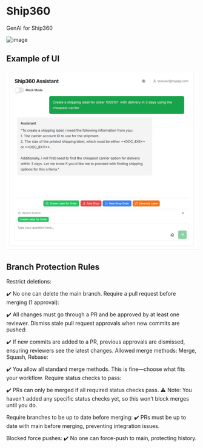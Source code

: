 # Ship360
GenAI for Ship360

![image](https://github.com/user-attachments/assets/ef7b803b-672c-452c-a2da-634c4bc803e0)

## Example of UI
![UI](./images/ui-sample.jpg)


## Branch Protection Rules

Restrict deletions:

✔️ No one can delete the main branch.
Require a pull request before merging (1 approval):

✔️ All changes must go through a PR and be approved by at least one reviewer.
Dismiss stale pull request approvals when new commits are pushed:

✔️ If new commits are added to a PR, previous approvals are dismissed, ensuring reviewers see the latest changes.
 Allowed merge methods: Merge, Squash, Rebase:

✔️ You allow all standard merge methods. This is fine—choose what fits your workflow.
Require status checks to pass:

✔️ PRs can only be merged if all required status checks pass.
⚠️ Note: You haven’t added any specific status checks yet, so this won’t block merges until you do.

Require branches to be up to date before merging:
✔️ PRs must be up to date with main before merging, preventing integration issues.

Blocked force pushes:
✔️ No one can force-push to main, protecting history.
